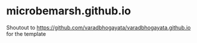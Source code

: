 # microbemarsh.github.io

Shoutout to https://github.com/varadbhogayata/varadbhogayata.github.io for the template
